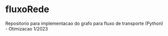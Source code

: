 # fluxoRede
Repositorio para implementacao do grafo para fluxo de transporte (Python) - Otimizacao 1/2023
